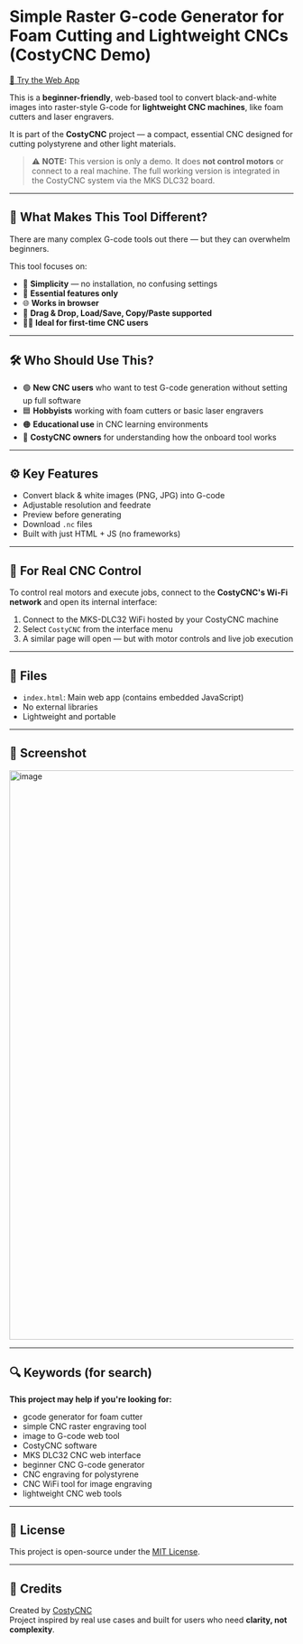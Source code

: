 # Simple Raster G-code Generator for Foam Cutting and Lightweight CNCs (CostyCNC Demo)

[🔗 Try the Web App](https://costycnc.github.io/raster-gcode-cm10/)

This is a **beginner-friendly**, web-based tool to convert black-and-white images into raster-style G-code for **lightweight CNC machines**, like foam cutters and laser engravers.

It is part of the **CostyCNC** project — a compact, essential CNC designed for cutting polystyrene and other light materials.

> ⚠️ **NOTE:** This version is only a demo. It does **not control motors** or connect to a real machine. The full working version is integrated in the CostyCNC system via the MKS DLC32 board.

---

## 🌟 What Makes This Tool Different?

There are many complex G-code tools out there — but they can overwhelm beginners.

This tool focuses on:

- 🧱 **Simplicity** — no installation, no confusing settings
- 🎯 **Essential features only**
- 🌐 **Works in browser**
- 🧩 **Drag & Drop, Load/Save, Copy/Paste supported**
- 🧑‍🔧 **Ideal for first-time CNC users**

---

## 🛠️ Who Should Use This?

- 🟢 **New CNC users** who want to test G-code generation without setting up full software
- 🟦 **Hobbyists** working with foam cutters or basic laser engravers
- 🟠 **Educational use** in CNC learning environments
- 🔧 **CostyCNC owners** for understanding how the onboard tool works

---

## ⚙️ Key Features

- Convert black & white images (PNG, JPG) into G-code
- Adjustable resolution and feedrate
- Preview before generating
- Download `.nc` files
- Built with just HTML + JS (no frameworks)

---

## 🔌 For Real CNC Control

To control real motors and execute jobs, connect to the **CostyCNC's Wi-Fi network** and open its internal interface:

1. Connect to the MKS-DLC32 WiFi hosted by your CostyCNC machine
2. Select `CostyCNC` from the interface menu
3. A similar page will open — but with motor controls and live job execution

---

## 📁 Files

- `index.html`: Main web app (contains embedded JavaScript)
- No external libraries
- Lightweight and portable

---

## 📸 Screenshot

<img width="1900" height="1009" alt="image" src="https://github.com/user-attachments/assets/adfaa013-d067-48f1-a336-0d6c82304489" />


---

## 🔍 Keywords (for search)

**This project may help if you're looking for:**

- gcode generator for foam cutter
- simple CNC raster engraving tool
- image to G-code web tool
- CostyCNC software
- MKS DLC32 CNC web interface
- beginner CNC G-code generator
- CNC engraving for polystyrene
- CNC WiFi tool for image engraving
- lightweight CNC web tools

---

## 📄 License

This project is open-source under the [MIT License](LICENSE).

---

## 🙌 Credits

Created by [CostyCNC](https://github.com/costycnc)  
Project inspired by real use cases and built for users who need **clarity, not complexity**.

